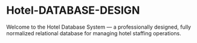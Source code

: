 # Hotel-DATABASE-DESIGN
Welcome to the Hotel Database System — a professionally designed, fully normalized relational database for managing hotel staffing operations.

